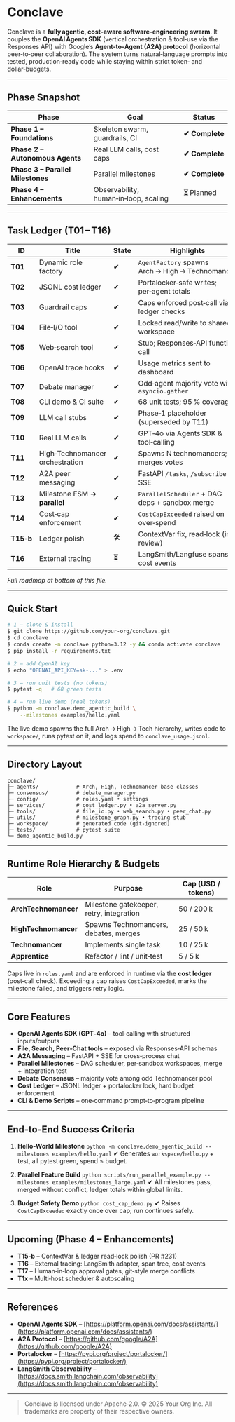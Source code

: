 # Conclave

Conclave is a **fully agentic, cost‑aware software‑engineering swarm**.
It couples the **OpenAI Agents SDK** (vertical orchestration & tool‑use via the Responses API) with Google’s **Agent‑to‑Agent (A2A) protocol** (horizontal peer‑to‑peer collaboration).
The system turns natural‑language prompts into tested, production‑ready code while staying within strict token‑ and dollar‑budgets.

---

## Phase Snapshot

| Phase                             | Goal                                  | Status         |
| --------------------------------- | ------------------------------------- | -------------- |
| **Phase 1 – Foundations**         | Skeleton swarm, guardrails, CI        | **✔ Complete** |
| **Phase 2 – Autonomous Agents**   | Real LLM calls, cost caps             | **✔ Complete** |
| **Phase 3 – Parallel Milestones** | Parallel milestones                   | **✔ Complete** |
| **Phase 4 – Enhancements**        | Observability, human‑in‑loop, scaling | ⏳ Planned      |

---

## Task Ledger (T01 – T16)

| ID        | Title                           | State | Highlights                                       |
| --------- | ------------------------------- | ----- | ------------------------------------------------ |
| **T01**   | Dynamic role factory            | ✔     | `AgentFactory` spawns Arch → High → Technomancer |
| **T02**   | JSONL cost ledger               | ✔     | Portalocker‑safe writes; per‑agent totals        |
| **T03**   | Guardrail caps                  | ✔     | Caps enforced post‑call via ledger checks        |
| **T04**   | File‑I/O tool                   | ✔     | Locked read/write to shared workspace            |
| **T05**   | Web‑search tool                 | ✔     | Stub; Responses‑API function call                |
| **T06**   | OpenAI trace hooks              | ✔     | Usage metrics sent to dashboard                  |
| **T07**   | Debate manager                  | ✔     | Odd‑agent majority vote with `asyncio.gather`    |
| **T08**   | CLI demo & CI suite             | ✔     | 68 unit tests; 95 % coverage                     |
| **T09**   | LLM call stubs                  | ✔     | Phase‑1 placeholder (superseded by T11)          |
| **T10**   | Real LLM calls                  | ✔     | GPT‑4o via Agents SDK & tool‑calling             |
| **T11**   | High‑Technomancer orchestration | ✔     | Spawns N technomancers; merges votes             |
| **T12**   | A2A peer messaging              | ✔     | FastAPI `/tasks`, `/subscribe` SSE               |
| **T13**   | Milestone FSM **→ parallel**    | ✔     | `ParallelScheduler` + DAG deps + sandbox merge   |
| **T14**   | Cost‑cap enforcement            | ✔     | `CostCapExceeded` raised on over‑spend           |
| **T15‑b** | Ledger polish                   | 🛠    | ContextVar fix, read‑lock (in review)            |
| **T16**   | External tracing                | ⏳     | LangSmith/Langfuse spans & cost events           |

*Full roadmap at bottom of this file.*

---

## Quick Start

```bash
# 1 – clone & install
$ git clone https://github.com/your‑org/conclave.git
$ cd conclave
$ conda create -n conclave python=3.12 -y && conda activate conclave
$ pip install -r requirements.txt

# 2 – add OpenAI key
$ echo "OPENAI_API_KEY=sk‑..." > .env

# 3 – run unit tests (no tokens)
$ pytest -q   # 68 green tests

# 4 – run live demo (real tokens)
$ python -m conclave.demo_agentic_build \
    --milestones examples/hello.yaml
```

The live demo spawns the full Arch → High → Tech hierarchy, writes code to `workspace/`, runs pytest on it, and logs spend to `conclave_usage.jsonl`.

---

## Directory Layout

```
conclave/
├─ agents/            # Arch, High, Technomancer base classes
├─ consensus/         # debate_manager.py
├─ config/            # roles.yaml • settings
├─ services/          # cost_ledger.py • a2a_server.py
├─ tools/             # file_io.py • web_search.py • peer_chat.py
├─ utils/             # milestone_graph.py • tracing stub
├─ workspace/         # generated code (git‑ignored)
├─ tests/             # pytest suite
└─ demo_agentic_build.py
```

---

## Runtime Role Hierarchy & Budgets

| Role                 | Purpose                                  | Cap (USD / tokens) |
| -------------------- | ---------------------------------------- | ------------------ |
| **ArchTechnomancer** | Milestone gatekeeper, retry, integration | 50 / 200 k         |
| **HighTechnomancer** | Spawns Technomancers, debates, merges    | 25 / 50 k          |
| **Technomancer**     | Implements single task                   | 10 / 25 k          |
| **Apprentice**       | Refactor / lint / unit‑test              | 5 / 5 k            |

Caps live in `roles.yaml` and are enforced in runtime via the **cost ledger** (post‑call check). Exceeding a cap raises `CostCapExceeded`, marks the milestone failed, and triggers retry logic.

---

## Core Features

* **OpenAI Agents SDK (GPT‑4o)** – tool‑calling with structured inputs/outputs
* **File, Search, Peer‑Chat tools** – exposed via Responses‑API schemas
* **A2A Messaging** – FastAPI + SSE for cross‑process chat
* **Parallel Milestones** – DAG scheduler, per‑sandbox workspaces, merge + integration test
* **Debate Consensus** – majority vote among odd Technomancer pool
* **Cost Ledger** – JSONL ledger + portalocker lock, hard budget enforcement
* **CLI & Demo Scripts** – one‑command prompt‑to‑program pipeline

---

## End‑to‑End Success Criteria

1. **Hello‑World Milestone**
   `python -m conclave.demo_agentic_build --milestones examples/hello.yaml`
   ✔ Generates `workspace/hello.py` + test, all pytest green, spend ≤ budget.

2. **Parallel Feature Build**
   `python scripts/run_parallel_example.py --milestones examples/milestones_large.yaml`
   ✔ All milestones pass, merged without conflict, ledger totals within global limits.

3. **Budget Safety Demo**
   `python cost_cap_demo.py`
   ✔ Raises `CostCapExceeded` exactly once over cap; run continues safely.

---

## Upcoming (Phase 4 – Enhancements)

* **T15‑b** – ContextVar & ledger read‑lock polish (PR #231)
* **T16** – External tracing: LangSmith adapter, span tree, cost events
* **T17** – Human‑in‑loop approval gates, git‑style merge conflicts
* **T1x** – Multi‑host scheduler & autoscaling

---

## References

* **OpenAI Agents SDK** – [https://platform.openai.com/docs/assistants/](https://platform.openai.com/docs/assistants/)
* **A2A Protocol** – [https://github.com/google/A2A](https://github.com/google/A2A)
* **Portalocker** – [https://pypi.org/project/portalocker/](https://pypi.org/project/portalocker/)
* **LangSmith Observability** – [https://docs.smith.langchain.com/observability](https://docs.smith.langchain.com/observability)

---

> Conclave is licensed under Apache‑2.0.
> © 2025 Your Org Inc.  All trademarks are property of their respective owners.
